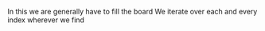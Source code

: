 In this we are generally have to fill the board
We iterate over each and every index wherever we find
